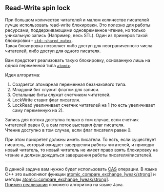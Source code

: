 ## Read-Write spin lock

При большом количестве читателей и малом количестве писателей лучше использовать read-write блокировки. Это полезно для работы ресурсами, поддерживающими одновременное чтение, но только уникальную запись (Например, весь STL). Один из примеров такой блокировки - [`std::shared_mutex`](https://en.cppreference.com/w/cpp/thread/shared_mutex).  
Такая блокировка позволяет либо доступ для неограниченного числа читателей, либо доступ для одного писателя.  

Вам предстоит реализовать такую блокировку, основанную лишь на одной переменной типа [`atomic`](https://en.cppreference.com/w/cpp/atomic/atomic).  

Идея алгоритма:
1. Создается атомарная переменная беззнакового типа.
2. Младший бит служит флагом для записи.
3. Остальные биты служат счетчиком читателей.
4. LockWrite ставит флаг писателя.
5. LockRead увеличивает счетчик читателей на 1 (то есть увеличивает саму переменную на 2).

Запись для потока доступна только в том случае, если счетчик читателей равен 0, а сам поток выставил флаг писателя.  
Чтение доступно в том случае, если флаг писателя равен 0.

При этом приоретет должны иметь писатели. То есть, если существует писатель, который ожидает завершения работы читателей, и приходит новый читатель, то новый читатель не имеет право взять блокировку на чтение и должен дождаться завершения работы писателя/писателей.

---

В данной задаче вам нужно будет использовать [CAS](https://en.wikipedia.org/wiki/Compare-and-swap) операции. В языке C++ это выполняют функции [atomic_compare_exchange_\[weak/strong\]](https://en.cppreference.com/w/cpp/atomic/atomic_compare_exchange) и методы [atomic::compare_exchange_\[weak/strong\]](https://en.cppreference.com/w/cpp/atomic/atomic/compare_exchange).  
[Пример реализации](https://www.youtube.com/watch?v=dQw4w9WgXcQ) похожего алгоритма на языке Java.
